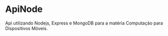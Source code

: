 # ApiNode
Api utilizando Nodejs, Express e MongoDB para a matéria Computação para Dispositivos Móveis.
